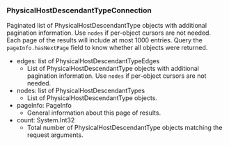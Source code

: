 ### PhysicalHostDescendantTypeConnection
Paginated list of PhysicalHostDescendantType objects with additional pagination information. Use `nodes` if per-object cursors are not needed. Each page of the results will include at most 1000 entries. Query the `pageInfo.hasNextPage` field to know whether all objects were returned.

- edges: list of PhysicalHostDescendantTypeEdges
  - List of PhysicalHostDescendantType objects with additional pagination information. Use `nodes` if per-object cursors are not needed.
- nodes: list of PhysicalHostDescendantTypes
  - List of PhysicalHostDescendantType objects.
- pageInfo: PageInfo
  - General information about this page of results.
- count: System.Int32
  - Total number of PhysicalHostDescendantType objects matching the request arguments.
